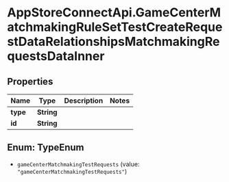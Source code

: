 # AppStoreConnectApi.GameCenterMatchmakingRuleSetTestCreateRequestDataRelationshipsMatchmakingRequestsDataInner

## Properties

Name | Type | Description | Notes
------------ | ------------- | ------------- | -------------
**type** | **String** |  | 
**id** | **String** |  | 



## Enum: TypeEnum


* `gameCenterMatchmakingTestRequests` (value: `"gameCenterMatchmakingTestRequests"`)




